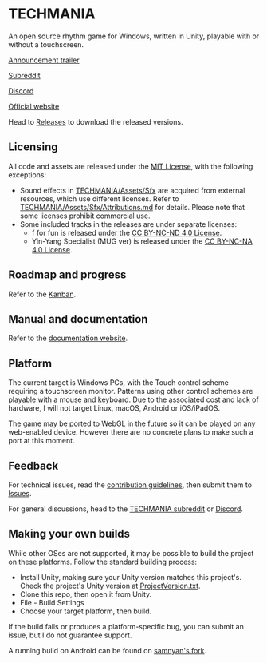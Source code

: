 # TECHMANIA
An open source rhythm game for Windows, written in Unity, playable with or without a touchscreen.

[Announcement trailer](https://www.youtube.com/watch?v=hcqb0Rwm1xY)

[Subreddit](https://www.reddit.com/r/TechMania/)

[Discord](https://discord.gg/K4Nf7AnAZt)

[Official website](https://techmania-team.github.io/#/)

Head to [Releases](https://github.com/techmania-team/techmania/releases) to download the released versions.

## Licensing
All code and assets are released under the [MIT License](LICENSE), with the following exceptions:
* Sound effects in [TECHMANIA/Assets/Sfx](TECHMANIA/Assets/Sfx) are acquired from external resources, which use different licenses. Refer to [TECHMANIA/Assets/Sfx/Attributions.md](TECHMANIA/Assets/Sfx/Attributions.md) for details. Please note that some licenses prohibit commercial use.
* Some included tracks in the releases are under separate licenses:
  * f for fun is released under the [CC BY-NC-ND 4.0 License](https://creativecommons.org/licenses/by-nc-nd/4.0/).
  * Yin-Yang Specialist (MUG ver) is released under the [CC BY-NC-NA 4.0 License](https://creativecommons.org/licenses/by-nc-sa/4.0/).

## Roadmap and progress
Refer to the [Kanban](https://github.com/techmania-team/techmania/projects/1).

## Manual and documentation
Refer to the [documentation website](https://techmania-team.github.io/techmania-docs/).

## Platform
The current target is Windows PCs, with the Touch control scheme requiring a touchscreen monitor. Patterns using other control schemes are playable with a mouse and keyboard. Due to the associated cost and lack of hardware, I will not target Linux, macOS, Android or iOS/iPadOS.

The game may be ported to WebGL in the future so it can be played on any web-enabled device. However there are no concrete plans to make such a port at this moment.

## Feedback
For technical issues, read the [contribution guidelines](CONTRIBUTING.md), then submit them to [Issues](https://github.com/techmania-team/techmania/issues).

For general discussions, head to the [TECHMANIA subreddit](https://www.reddit.com/r/techmania) or [Discord](https://discord.gg/K4Nf7AnAZt).

## Making your own builds
While other OSes are not supported, it may be possible to build the project on these platforms. Follow the standard building process:
* Install Unity, making sure your Unity version matches this project's. Check the project's Unity version at [ProjectVersion.txt](TECHMANIA/ProjectSettings/ProjectVersion.txt).
* Clone this repo, then open it from Unity.
* File - Build Settings
* Choose your target platform, then build.

If the build fails or produces a platform-specific bug, you can submit an issue, but I do not guarantee support.

A running build on Android can be found on [samnyan's fork](https://github.com/samnyan/techmania/releases).
